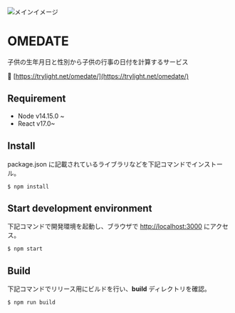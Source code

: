 ![メインイメージ](https://trylight.net/omedate/ogp.png)

# OMEDATE

子供の生年月日と性別から子供の行事の日付を計算するサービス

:link: [https://trylight.net/omedate/](https://trylight.net/omedate/)

## Requirement

- Node v14.15.0 ~
- React v17.0~

## Install

package.json に記載されているライブラリなどを下記コマンドでインストール。

`$ npm install`

## Start development environment

下記コマンドで開発環境を起動し、ブラウザで [http://localhost:3000](http://localhost:3000) にアクセス。

`$ npm start`

## Build

下記コマンドでリリース用にビルドを行い、**build** ディレクトリを確認。

`$ npm run build`
